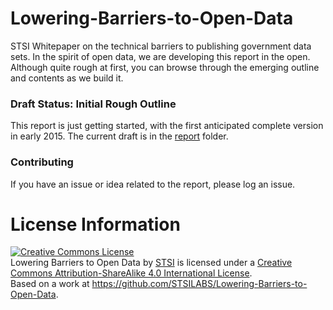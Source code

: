 # Lowering-Barriers-to-Open-Data
STSI Whitepaper on the technical barriers to publishing government data sets. In the spirit of open data, we are developing this report in the open. Although quite rough at first, you can browse through the emerging outline and contents as we build it.

### Draft Status: Initial Rough Outline
This report is just getting started, with the first anticipated complete version in early 2015.
The current draft is in the [report](https://github.com/STSILABS/Lowering-Barriers-to-Open-Data/blob/master/report/index.md) folder.

### Contributing
If you have an issue or idea related to the report, please log an issue. 

# License Information
<a rel="license" href="http://creativecommons.org/licenses/by-sa/4.0/"><img alt="Creative Commons License" style="border-width:0" src="https://i.creativecommons.org/l/by-sa/4.0/88x31.png" /></a><br /><span xmlns:dct="http://purl.org/dc/terms/" property="dct:title">Lowering Barriers to Open Data</span> by <a xmlns:cc="http://creativecommons.org/ns#" href="http://stsiinc.com/" property="cc:attributionName" rel="cc:attributionURL">STSI</a> is licensed under a <a rel="license" href="http://creativecommons.org/licenses/by-sa/4.0/">Creative Commons Attribution-ShareAlike 4.0 International License</a>.<br />Based on a work at <a xmlns:dct="http://purl.org/dc/terms/" href="https://github.com/STSILABS/Lowering-Barriers-to-Open-Data" rel="dct:source">https://github.com/STSILABS/Lowering-Barriers-to-Open-Data</a>.
